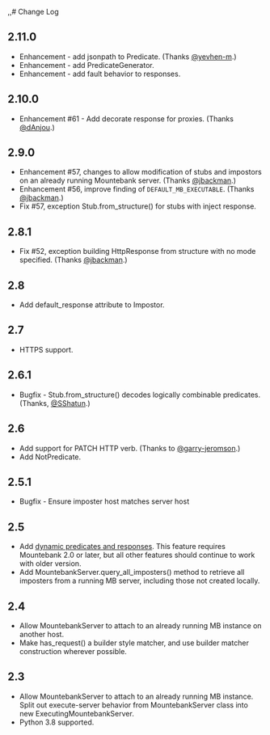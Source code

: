,,# Change Log

## 2.11.0

* Enhancement - add jsonpath to Predicate. (Thanks [@yevhen-m](https://github.com/yevhen-m).)
* Enhancement - add PredicateGenerator.
* Enhancement - add fault behavior to responses.

## 2.10.0

* Enhancement #61 - Add decorate response for proxies. (Thanks [@dAnjou](https://github.com/dAnjou).)

## 2.9.0

* Enhancement #57, changes to allow modification of stubs and impostors on an already running Mountebank server. (Thanks [@jbackman](https://github.com/jbackman).)
* Enhancement #56, improve finding of `DEFAULT_MB_EXECUTABLE`. (Thanks [@jbackman](https://github.com/jbackman).)
* Fix #57, exception Stub.from_structure() for stubs with inject response.

## 2.8.1

* Fix #52, exception building HttpResponse from structure with no mode specified. (Thanks [@jbackman](https://github.com/jbackman).)

## 2.8

* Add default_response attribute to Impostor.

## 2.7

* HTTPS support.

## 2.6.1

* Bugfix - Stub.from_structure() decodes logically combinable predicates. (Thanks, [@SShatun](https://github.com/SShatun).)

## 2.6

* Add support for PATCH HTTP verb. (Thanks to [@garry-jeromson](https://github.com/garry-jeromson).)
* Add NotPredicate.

## 2.5.1

* Bugfix - Ensure imposter host matches server host

## 2.5

* Add [dynamic predicates and responses](http://www.mbtest.org/docs/api/injection). This feature requires Mountebank 2.0 or later, but all other features should continue to work with older version.
* Add MountebankServer.query_all_imposters() method to retrieve all imposters from a running MB server, including those not created locally.

## 2.4 

* Allow MountebankServer to attach to an already running MB instance on another host.
* Make has_request() a builder style matcher, and use builder matcher construction wherever possible.

## 2.3

* Allow MountebankServer to attach to an already running MB instance. Split out execute-server behavior from MountebankServer class into new ExecutingMountebankServer.
* Python 3.8 supported.
